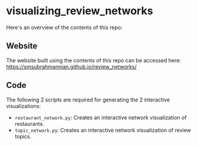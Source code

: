 # visualizing_review_networks

Here's an overview of the contents of this repo:

## Website
The website built using the contents of this repo can be accessed here:
https://smsubrahmannian.github.io/review_networks/

## Code
The following 2 scripts are required for generating the 2 interactive visualizations:
* `restaurant_network.py`: Creates an interactive network visualization of restaurants.
* `topic_network.py`: Creates an interactive network visualization of review topics.
